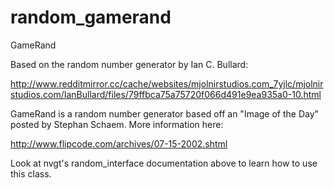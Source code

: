 # random_gamerand
GameRand

Based on the random number generator by Ian C. Bullard:

http://www.redditmirror.cc/cache/websites/mjolnirstudios.com_7yjlc/mjolnirstudios.com/IanBullard/files/79ffbca75a75720f066d491e9ea935a0-10.html

GameRand is a random number generator based off an "Image of the Day" posted by Stephan Schaem. More information here:

http://www.flipcode.com/archives/07-15-2002.shtml


Look at nvgt's random_interface documentation above to learn how to use this class.
